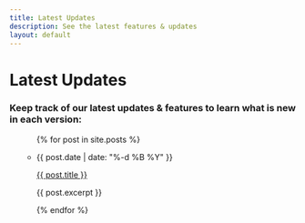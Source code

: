 ```yaml
---
title: Latest Updates
description: See the latest features & updates
layout: default
---
```

<h1>Latest Updates</h1>

<h3>Keep track of our latest updates & features to learn what is new in each version:</h3>

<ul>
<ul>
  {% for post in site.posts %}
    <li>
      <p>{{ post.date | date: "%-d %B %Y" }}</p>
      <a href="{{ post.url | prepend: site.baseurl}}">{{ post.title }}</a>
      <p>{{ post.excerpt }}</p>
    </li>
  {% endfor %}
</ul>
</ul>
